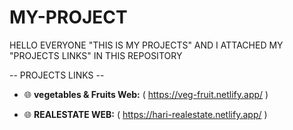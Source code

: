 # MY-PROJECT
HELLO EVERYONE "THIS IS MY PROJECTS" AND I ATTACHED MY "PROJECTS LINKS" IN THIS REPOSITORY


-- PROJECTS LINKS --
- 🌐 **vegetables & Fruits Web:** (   https://veg-fruit.netlify.app/  )
 
- 🌐 **REALESTATE WEB:** (    https://hari-realestate.netlify.app/  )
